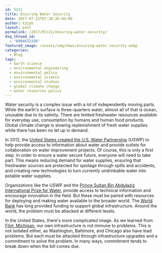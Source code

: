 ```yaml
---
id: 5211
title: Ensuring Water Security
date: 2017-07-21T07:28:26-04:00
author: k3jph
layout: post
permalink: /2017/07/21/ensuring-water-security/
dsq_thread_id:
  - "6004632258"
featured_image: /assets/img/news/ensuring-water-security.webp
categories:
  - Blog
tags:
  - Earth science
  - environmental engineering
  - environmental policy
  - environmental science
  - environmental studies
  - global climate change
  - water resources policy
---
```

Water security is a complex issue with a lot of independently moving
parts.  While the earth's surface is three-quarters water, almost
all of that is ocean, unusable due to its salinity.  There are
limited freshwater resources available for everyday use, consumption
by humans and human food products.  Global climate change is slowing
replenishment of fresh water supplies while there has been no let
up in demand.

In 2012, the [United States created the U.S. Water
Partnership](https://2009-2017.state.gov/e/oes/rls/fs/2012/186581.htm)
(USWP) to help provide access to information about water and provide
outlets for collaboration on water improvement projects.  Of course,
this is only a first step.  In order to ensure a water secure future,
everyone will need to take part.  This means reducing demand for
water supplies, ensuring that freshwater sources are protected for
spoilage through spills and accidents, and creating new technologies
to turn currently undrinkable water into potable water supplies.

Organizations like the USWP and the [Prince Sultan Bin Abdulaziz
International Prize for Water](http://www.psipw.org/), provide
access to technical information and encourage innovation in the
field.  But these must be paired with resources for deploying and
making water available to the broader world.  The [World
Bank](http://www.worldbank.org/) has long provided funding to support
global infrastructure.  Around the world, the problem must be
attacked at different levels.

In the United States, there's more complicated image.  As we learned
from [Flint,
Michigan](http://www.cnn.com/2016/03/04/us/flint-water-crisis-fast-facts/index.html),
our own infrastructure is not immune to problems.  This is not
isolated either, as Washington, Baltimore, and Chicago also have
lead problems.  But each must be attacked through infrastructure
upgrades and a commitment to solve the problem.  In many ways,
commitment tends to break down when the bill comes due.
